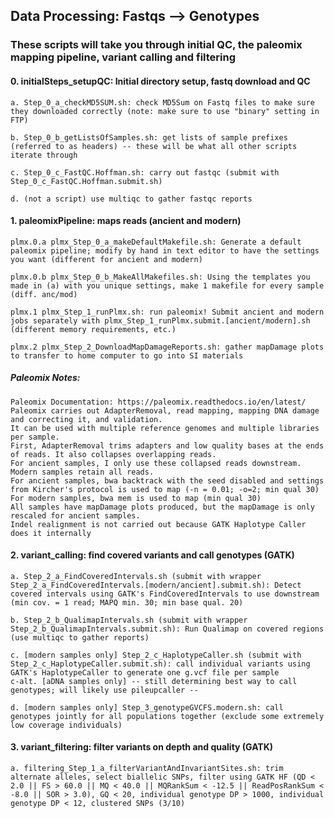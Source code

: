 ## Data Processing: Fastqs --> Genotypes
### These scripts will take you through initial QC, the paleomix mapping pipeline, variant calling and filtering

#### 0. initialSteps_setupQC: Initial directory setup, fastq download and QC

	a. Step_0_a_checkMD5SUM.sh: check MD5Sum on Fastq files to make sure they downloaded correctly (note: make sure to use "binary" setting in FTP)

	b. Step_0_b_getListsOfSamples.sh: get lists of sample prefixes (referred to as headers) -- these will be what all other scripts iterate through

	c. Step_0_c_FastQC.Hoffman.sh: carry out fastqc (submit with Step_0_c_FastQC.Hoffman.submit.sh)

	d. (not a script) use multiqc to gather fastqc reports

#### 1. paleomixPipeline: maps reads (ancient and modern)

	plmx.0.a plmx_Step_0_a_makeDefaultMakefile.sh: Generate a default paleomix pipeline; modify by hand in text editor to have the settings you want (different for ancient and modern)

	plmx.0.b plmx_Step_0_b_MakeAllMakefiles.sh: Using the templates you made in (a) with you unique settings, make 1 makefile for every sample (diff. anc/mod)

	plmx.1 plmx_Step_1_runPlmx.sh: run paleomix! Submit ancient and modern jobs separately with plmx_Step_1_runPlmx.submit.[ancient/modern].sh (different memory requirements, etc.)

	plmx.2 plmx_Step_2_DownloadMapDamageReports.sh: gather mapDamage plots to transfer to home computer to go into SI materials

##### **Paleomix Notes:** 
	Paleomix Documentation: https://paleomix.readthedocs.io/en/latest/
	Paleomix carries out AdapterRemoval, read mapping, mapping DNA damage and correcting it, and validation.
	It can be used with multiple reference genomes and multiple libraries per sample.
	First, AdapterRemoval trims adapters and low quality bases at the ends of reads. It also collapses overlapping reads.
	For ancient samples, I only use these collapsed reads downstream. Modern samples retain all reads.
	For ancient samples, bwa backtrack with the seed disabled and settings from Kircher's protocol is used to map (-n = 0.01; -o=2; min qual 30)
	For modern samples, bwa mem is used to map (min qual 30)
	All samples have mapDamage plots produced, but the mapDamage is only rescaled for ancient samples.
	Indel realignment is not carried out because GATK Haplotype Caller does it internally

#### 2. variant_calling: find covered variants and call genotypes (GATK)

	a. Step_2_a_FindCoveredIntervals.sh (submit with wrapper Step_2_a_FindCoveredIntervals.[modern/ancient].submit.sh): Detect covered intervals using GATK's FindCoveredIntervals to use downstream (min cov. = 1 read; MAPQ min. 30; min base qual. 20)
	
	b. Step_2_b_QualimapIntervals.sh (submit with wrapper Step_2_b_QualimapIntervals.submit.sh): Run Qualimap on covered regions (use multiqc to gather reports)  

	c. [modern samples only] Step_2_c_HaplotypeCaller.sh (submit with Step_2_c_HaplotypeCaller.submit.sh): call individual variants using GATK's HaplotypeCaller to generate one g.vcf file per sample
	c-alt. [aDNA samples only] -- still determining best way to call genotypes; will likely use pileupcaller --
		
	d. [modern samples only] Step_3_genotypeGVCFS.modern.sh: call genotypes jointly for all populations together (exclude some extremely low coverage individuals)


#### 3.  variant_filtering: filter variants on depth and quality (GATK)

	a. filtering_Step_1_a_filterVariantAndInvariantSites.sh: trim alternate alleles, select biallelic SNPs, filter using GATK HF (QD < 2.0 || FS > 60.0 || MQ < 40.0 || MQRankSum < -12.5 || ReadPosRankSum < -8.0 || SOR > 3.0), GQ < 20, individual genotype DP > 1000, individual genotype DP < 12, clustered SNPs (3/10)
		
